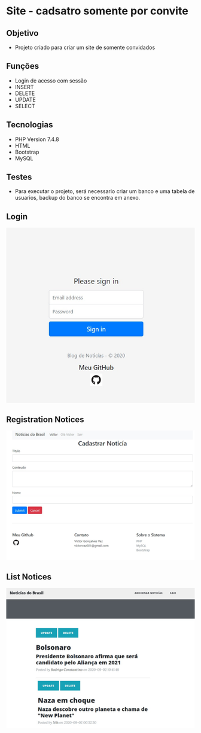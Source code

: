 # Site - cadsatro somente por convite <br>

## Objetivo
* Projeto criado para criar um site de somente convidados<br>

## Funções

* Login de acesso com sessão<br>
* INSERT<br>
* DELETE<br>
* UPDATE<br>
* SELECT


## Tecnologias

* PHP Version 7.4.8<br>
* HTML<br>
* Bootstrap<br>
* MySQL

## Testes<br>

* Para executar o projeto, será necessario criar um banco e uma tabela de usuarios, backup do banco se encontra em anexo.

## Login

![Tabela de Usuarios](https://github.com/victorvaz001/ProjetosPHP/blob/master/Projeto-Blog-Noticias/login.jpg)

## Registration Notices

![Cadastro de Usuarios](https://github.com/victorvaz001/ProjetosPHP/blob/master/Projeto-Blog-Noticias/registro.jpg)

## List Notices

![Cadastro de Usuarios](https://github.com/victorvaz001/ProjetosPHP/blob/master/Projeto-Blog-Noticias/tabela.jpg)



